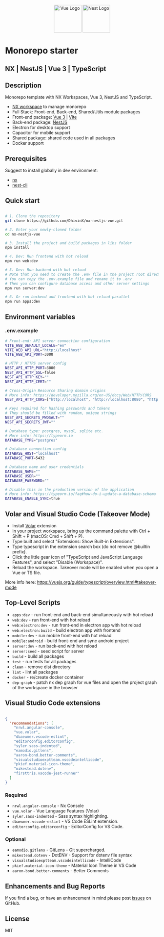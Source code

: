 <p align="center">
  <a href="https://vuejs.org/" target="blank"><img src="https://upload.wikimedia.org/wikipedia/commons/thumb/9/95/Vue.js_Logo_2.svg/2367px-Vue.js_Logo_2.svg.png" width="90" alt="Vue Logo" /></a>
  <a href="https://nestjs.com/" target="blank"><img src="https://nestjs.com/img/logo-small.svg" width="90" alt="Nest Logo" /></a>
</p>

# Monorepo starter
## NX | NestJS | Vue 3 | TypeScript 

## Description

Monorepo template with NX Workspaces, Vue 3, NestJS and TypeScript.

* [NX workspace](https://nx.dev/getting-started/intro) to manage monorepo
* Full Stack: Front-end, Back-end, Shared/Utils module packages 
* Front-end package: [Vue 3](https://vuejs.org/guide/introduction.html) | [Vite](https://vitejs.dev/guide/)
* Back-end package: [NestJS](https://docs.nestjs.com)
* Electron for desktop support
* Capacitor for mobile support
* Shared package: shared code used in all packages
* Docker support

## Prerequisites

Suggest to install globally in dev environment:

- [nx](https://nx.dev)
- [nest-cli](https://docs.nestjs.com/cli/overview)

## Quick start

```bash

# 1. Clone the repository
git clone https://github.com/DhivinX/nx-nestjs-vue.git

# 2. Enter your newly-cloned folder
cd nx-nestjs-vue

# 3. Install the project and build packages in libs folder
npm install

# 4. Dev: Run frontend with hot reload 
npm run web:dev

# 5. Dev: Run backend with hot reload 
# Note that you need to create the .env file in the project root directory beforehand
# You can copy the .env.example file and rename it to .env
# Then you can configure database access and other server settings
npm run server:dev

# 6. Or run backend and frontend with hot reload parallel
npm run apps:dev

```

## Environment variables

### .env.example

```bash
# Front-end: API server connection configuration
VITE_WEB_DEFAULT_LOCALE="en"
VITE_WEB_API_URL="http://localhost"
VITE_WEB_API_PORT=3000

# HTTP / HTTPS server config
NEST_API_HTTP_PORT=3000
NEST_API_HTTP_SSL=false
NEST_API_HTTP_KEY=""
NEST_API_HTTP_CERT=""

# Cross-Origin Resource Sharing domain origins 
# More info: https://developer.mozilla.org/en-US/docs/Web/HTTP/CORS
NEST_API_HTTP_CORS=["http://localhost", "http://localhost:8080", "http://localhost:8090", "app://localhost", "capacitor://localhost"]

# Keys required for hashing passwords and tokens
# They should be filled with random, unique strings
NEST_API_SECRETS_PWDSALT=""
NEST_API_SECRETS_JWT=""

# Database type: postgres, mysql, sqlite etc.
# More info: https://typeorm.io
DATABASE_TYPE="postgres"

# Database connection config
DATABASE_HOST="localhost"
DATABASE_PORT=5432

# Database name and user credentials
DATABASE_NAME=""
DATABASE_USER=""
DATABASE_PASSWORD=""

# Disable this in the production version of the application
# More info: https://typeorm.io/faq#how-do-i-update-a-database-schema
DATABASE_ENABLE_SYNC=true
```

## Volar and Visual Studio Code (Takeover Mode)

* Install [Volar](https://marketplace.visualstudio.com/items?itemName=vue.volar) extension
* In your project workspace, bring up the command palette with Ctrl + Shift + P (macOS: Cmd + Shift + P).
* Type built and select "Extensions: Show Built-in Extensions".
* Type typescript in the extension search box (do not remove @builtin prefix).
* Click the little gear icon of "TypeScript and JavaScript Language Features", and select "Disable (Workspace)".
* Reload the workspace. Takeover mode will be enabled when you open a Vue or TS file.

More info here: https://vuejs.org/guide/typescript/overview.html#takeover-mode

## Top-Level Scripts
 
* `apps:dev` - run front-end and back-end simultaneously with hot reload
* `web:dev` - run front-end with hot reload
* `web:electron:dev` - run front-end in electron app with hot reload
* `web:electron:build` - build electron app with frontend
* `mobile:dev` - run mobile front-end with hot reload
* `mobile:android` - build front-end and sync android project
* `server:dev` - run back-end with hot reload
* `server:seed` - seed script for server
* `build` - build all packages
* `test` - run tests for all packages
* `clean` - remove dist directory
* `lint` - lint all packages
* `docker` - re/create docker container
* `dep-graph` - patch nx dep graph for vue files and open the project graph of the workspace in the browser

## Visual Studio Code extensions

```json

{
  "recommendations": [
    "nrwl.angular-console",
    "vue.volar",
    "dbaeumer.vscode-eslint",
    "editorconfig.editorconfig",
    "syler.sass-indented",
    "eamodio.gitlens",
    "aaron-bond.better-comments",
    "visualstudioexptteam.vscodeintellicode",
    "pkief.material-icon-theme",
    "mikestead.dotenv",
    "firsttris.vscode-jest-runner"
  ]
}

```

### Required

* `nrwl.angular-console` - Nx Console
* `vue.volar` - Vue Language Features (Volar)
* `syler.sass-indented` - Sass syntax highlighting.
* `dbaeumer.vscode-eslint` - VS Code ESLint extension.
* `editorconfig.editorconfig` - EditorConfig for VS Code.

### Optional

* `eamodio.gitlens` - GitLens - Git supercharged.
* `mikestead.dotenv` - DotENV - Support for dotenv file syntax
* `visualstudioexptteam.vscodeintellicode` - IntelliCode
* `pkief.material-icon-theme` - Material Icon Theme in VS Code
* `aaron-bond.better-comments` - Better Comments

## Enhancements and Bug Reports

If you find a bug, or have an enhancement in mind please post [issues](https://github.com/DhivinX/nx-nestjs-vue/issues) on GitHub.

## License

MIT
